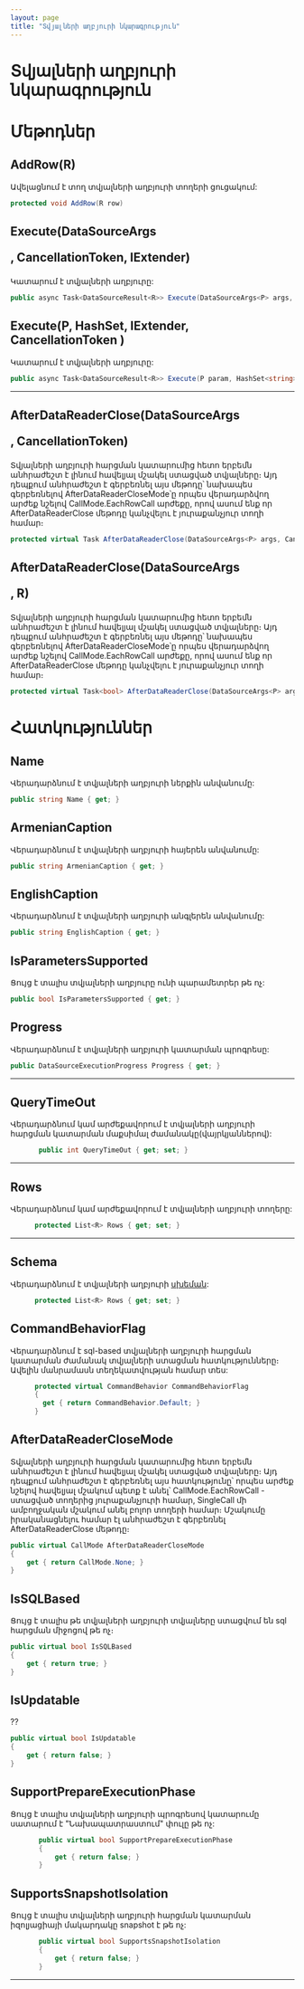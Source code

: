 ```yaml
---
layout: page
title: "Տվյալների աղբյուրի նկարագրություն" 
---
```


# Տվյալների աղբյուրի նկարագրություն

# Մեթոդներ

## AddRow(R)

Ավելացնում է տող տվյալների աղբյուրի տողերի ցուցակում:

```c#
protected void AddRow(R row)
```

## Execute(DataSourceArgs<P>, CancellationToken, IExtender)

Կատարում է տվյալների աղբյուրը:

```c#
public async Task<DataSourceResult<R>> Execute(DataSourceArgs<P> args, CancellationToken stoppingToken, IExtender extender = null)
```

## Execute(P, HashSet<string>, IExtender, CancellationToken )

Կատարում է տվյալների աղբյուրը:

```c#
public async Task<DataSourceResult<R>> Execute(P param, HashSet<string> columns = null, IExtender extender = null, CancellationToken stoppingToken = default)
```

---

## AfterDataReaderClose(DataSourceArgs<P>, CancellationToken)

Տվյալների աղբյուրի հարցման կատարումից հետո երբեմն անհրաժեշտ է լինում հավելյալ մշակել ստացված տվյալները։ Այդ դեպքում անհրաժեշտ է գերբեռնել այս մեթոդը՝ նախապես գերբեռնելով AfterDataReaderCloseMode՝ը որպես վերադարձվող արժեք նշելով CallMode.EachRowCall արժեքը, որով ասում ենք որ AfterDataReaderClose մեթոդը կանչվելու է յուրաքանչյուր տողի համար։

```c#
protected virtual Task AfterDataReaderClose(DataSourceArgs<P> args, CancellationToken stoppingToken)
```

## AfterDataReaderClose(DataSourceArgs<P>, R)

Տվյալների աղբյուրի հարցման կատարումից հետո երբեմն անհրաժեշտ է լինում հավելյալ մշակել ստացված տվյալները։ Այդ դեպքում անհրաժեշտ է գերբեռնել այս մեթոդը՝ նախապես գերբեռնելով AfterDataReaderCloseMode՝ը որպես վերադարձվող արժեք նշելով CallMode.EachRowCall արժեքը, որով ասում ենք որ AfterDataReaderClose մեթոդը կանչվելու է յուրաքանչյուր տողի համար։

```c#
protected virtual Task<bool> AfterDataReaderClose(DataSourceArgs<P> args, R row)
```

# Հատկություններ

## Name

Վերադարձնում է տվյալների աղբյուրի ներքին անվանումը:

```c#
public string Name { get; }
```
## ArmenianCaption

Վերադարձնում է տվյալների աղբյուրի հայերեն անվանումը:
```c#
public string ArmenianCaption { get; }
```

## EnglishCaption

Վերադարձնում է տվյալների աղբյուրի անգլերեն անվանումը:
```c#
public string EnglishCaption { get; }
```

## IsParametersSupported

Ցույց է տալիս տվյալների աղբյուրը ունի պարամետրեր թե ոչ:

```c#
public bool IsParametersSupported { get; }
```

## Progress

Վերադարձնում է տվյալների աղբյուրի կատարման պրոգրեսը:

```c#
public DataSourceExecutionProgress Progress { get; }
```
---

## QueryTimeOut

Վերադարձնում կամ արժեքավորում է տվյալների աղբյուրի հարցման կատարման մաքսիմալ ժամանակը(վայրկյաններով):

```c#
       public int QueryTimeOut { get; set; }
```

---

## Rows

Վերադարձնում կամ արժեքավորում է տվյալների աղբյուրի տողերը:

```c#
      protected List<R> Rows { get; set; }
```

--- 

## Schema

Վերադարձնում է տվյալների աղբյուրի [սխեման]():

```c#
      protected List<R> Rows { get; set; }
```

## CommandBehaviorFlag

Վերադարձնում է sql-based տվյալների աղբյուրի հարցման կատարման ժամանակ տվյալների ստացման հատկությունները։ Ավելին մանրամասն տեղեկատվության համար տես:

```c#
      protected virtual CommandBehavior CommandBehaviorFlag
      {
        get { return CommandBehavior.Default; }
      }
```

## AfterDataReaderCloseMode

Տվյալների աղբյուրի հարցման կատարումից հետո երբեմն անհրաժեշտ է լինում հավելյալ մշակել ստացված տվյալները։ Այդ դեպքում անհրաժեշտ է գերբեռնել այս հատկությունը՝ որպես արժեք նշելով հավելյալ մշակում պետք է անել՝ CallMode.EachRowCall - ստացված տողերից յուրաքանչյուրի համար, SingleCall մի ամբողջական մշակում անել բոլոր տողերի համար։ Մշակումը իրականացնելու համար էլ անհրաժեշտ է գերբեռնել AfterDataReaderClose մեթոդը։

```c#
public virtual CallMode AfterDataReaderCloseMode
{
    get { return CallMode.None; }
}
```
## IsSQLBased

Ցույց է տալիս թե տվյալների աղբյուրի տվյալները ստացվում են sql հարցման միջոցով թե ոչ։

```c#
public virtual bool IsSQLBased
{
    get { return true; }
}
```

## IsUpdatable

??

```c#
public virtual bool IsUpdatable
{
    get { return false; }
}
```

## SupportPrepareExecutionPhase

Ցույց է տալիս տվյալների աղբյուրի պրոգրեսով կատարումը սատարում է "Նախապատրաստում" փուլը թե ոչ:

```c#
       public virtual bool SupportPrepareExecutionPhase
       {
           get { return false; }
       }
```

## SupportsSnapshotIsolation

Ցույց է տալիս տվյալների աղբյուրի հարցման կատարման իզոլյացիայի մակարդակը snapshot է թե ոչ:

```c#
       public virtual bool SupportsSnapshotIsolation
       {
           get { return false; }
       }
```
---
